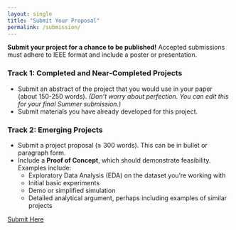 ```yaml
---
layout: single
title: "Submit Your Proposal"
permalink: /submission/
---
```


**Submit your project for a chance to be published!** Accepted submissions must adhere to IEEE format and include a poster or presentation.

### Track 1: Completed and Near-Completed Projects
- Submit an abstract of the project that you would use in your paper (about 150-250 words). *(Don’t worry about perfection. You can edit this for your final Summer submission.)*
- Submit materials you have already developed for this project.

### Track 2: Emerging Projects
- Submit a project proposal (≥ 300 words). This can be in bullet or paragraph form.
- Include a **Proof of Concept**, which should demonstrate feasibility. Examples include:
  - Exploratory Data Analysis (EDA) on the dataset you’re working with
  - Initial basic experiments
  - Demo or simplified simulation
  - Detailed analytical argument, perhaps including examples of similar projects

[Submit Here](https://docs.google.com/forms/d/1rzDWWH-4ytHpyIjoJF7xkPvsrbebqWS-iH42dQ8ojOs/)
